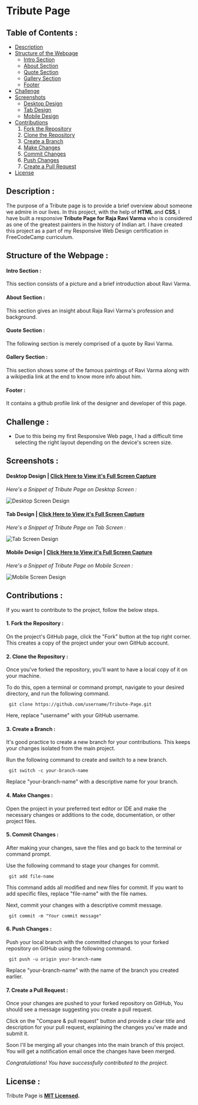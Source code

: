 # Tribute Page

## Table of Contents :

- [Description](https://github.com/GowriPriyankaM/Tribute-Page#description-)
- [Structure of the Webpage](https://github.com/GowriPriyankaM/Tribute-Page#structure-of-the-webpage-)
  - [Intro Section](https://github.com/GowriPriyankaM/Tribute-Page#intro-section-)
  - [About Section](https://github.com/GowriPriyankaM/Tribute-Page#about-section-)
  - [Quote Section](https://github.com/GowriPriyankaM/Tribute-Page#quote-section-)
  - [Gallery Section](https://github.com/GowriPriyankaM/Tribute-Page#gallery-section-)
  - [Footer](https://github.com/GowriPriyankaM/Tribute-Page#footer-)
- [Challenge](https://github.com/GowriPriyankaM/Tribute-Page#challenge-)
- [Screenshots](https://github.com/GowriPriyankaM/Tribute-Page#screenshots-)
  - [Desktop Design](https://github.com/GowriPriyankaM/Tribute-Page#desktop-design--click-here-to-view-its-full-screen-capture)
  - [Tab Design](https://github.com/GowriPriyankaM/Tribute-Page#tab-design--click-here-to-view-its-full-screen-capture)
  - [Mobile Design](https://github.com/GowriPriyankaM/Tribute-Page#mobile-design--click-here-to-view-its-full-screen-capture)
- [Contributions](https://github.com/GowriPriyankaM/Tribute-Page#contributions-)
  1. [Fork the Repository](https://github.com/GowriPriyankaM/Tribute-Page#1-fork-the-repository-)
  2. [Clone the Repository](https://github.com/GowriPriyankaM/Tribute-Page#2-clone-the-repository-)
  3. [Create a Branch](https://github.com/GowriPriyankaM/Tribute-Page#3-create-a-branch-)
  4. [Make Changes](https://github.com/GowriPriyankaM/Tribute-Page#4-make-changes-)
  5. [Commit Changes](https://github.com/GowriPriyankaM/Tribute-Page#5-commit-changes-)
  6. [Push Changes](https://github.com/GowriPriyankaM/Tribute-Page#6-push-changes-)
  7. [Create a Pull Request](https://github.com/GowriPriyankaM/Tribute-Page#7-create-a-pull-request-)
- [License](https://github.com/GowriPriyankaM/Tribute-Page#license-)

## Description :

The purpose of a Tribute page is to provide a brief overview about someone we admire in our lives. In this project, with the help of **HTML** and **CSS**, I have built a responsive **Tribute Page for Raja Ravi Varma** who is considered as one of the greatest painters in the history of Indian art. I have created this project as a part of my Responsive Web Design certification in FreeCodeCamp curriculum. 

## Structure of the Webpage :

#### Intro Section : 

  This section consists of a picture and a brief introduction about Ravi Varma.
#### About Section : 
  
  This section gives an insight about Raja Ravi Varma's profession and background.
#### Quote Section : 
  
  The following section is merely comprised of a quote by Ravi Varma.
#### Gallery Section : 
  
  This section shows some of the famous paintings of Ravi Varma along with a wikipedia link at the end to know more info about him.
#### Footer : 
  
  It contains a github profile link of the designer and developer of this page.
  
## Challenge :

- Due to this being my first Responsive Web page, I had a difficult time selecting the right layout depending on the device's screen size.

## Screenshots :

#### Desktop Design | [Click Here to View it's Full Screen Capture](https://github.com/GowriPriyankaM/Tribute-Page/blob/main/images/TP%20Desktop%20Screen.png)
  
  _Here's a Snippet of Tribute Page on Desktop Screen :_
  
  ![Desktop Screen Design](https://github.com/GowriPriyankaM/Tribute-Page/blob/main/images/Desktop%20Screen%20Snippet.png)
  
#### Tab Design | [Click Here to View it's Full Screen Capture](https://github.com/GowriPriyankaM/Tribute-Page/blob/main/images/TP%20Tab%20Screen.png)
   
  _Here's a Snippet of Tribute Page on Tab Screen :_
   
  ![Tab Screen Design](https://github.com/GowriPriyankaM/Tribute-Page/blob/main/images/Tab%20Screen%20Snippet.png)
  
#### Mobile Design | [Click Here to View it's Full Screen Capture](https://github.com/GowriPriyankaM/Tribute-Page/blob/main/images/TP%20Mobile%20Screen.png)
   
  _Here's a Snippet of Tribute Page on Mobile Screen :_
   
  ![Mobile Screen Design](https://github.com/GowriPriyankaM/Tribute-Page/blob/main/images/Mobile%20Screen%20Snippet.png)

## Contributions :

If you want to contribute to the project, follow the below steps.

#### 1. Fork the Repository :

On the project's GitHub page, click the "Fork" button at the top right corner. This creates a copy of the project under your own GitHub account.

#### 2. Clone the Repository : 
      
Once you've forked the repository, you'll want to have a local copy of it on your machine. 
 
To do this, open a terminal or command prompt, navigate to your desired directory, and run the following command.
 
```
 git clone https://github.com/username/Tribute-Page.git
```
 
Here, replace "username" with your GitHub username.
 
#### 3. Create a Branch : 
      
It's good practice to create a new branch for your contributions. This keeps your changes isolated from the main project. 

Run the following command to create and switch to a new branch.

```
 git switch -c your-branch-name  
```
      
Replace "your-branch-name" with a descriptive name for your branch.

#### 4. Make Changes : 
      
Open the project in your preferred text editor or IDE and make the necessary changes or additions to the code, documentation, or other project files.

#### 5. Commit Changes : 
      
After making your changes, save the files and go back to the terminal or command prompt. 

Use the following command to stage your changes for commit.  

```
 git add file-name
```

This command adds all modified and new files for commit. If you want to add specific files, replace "file-name" with the file names.

Next, commit your changes with a descriptive commit message.

```
 git commit -m "Your commit message"
```

#### 6. Push Changes : 

Push your local branch with the committed changes to your forked repository on GitHub using the following command.

```
 git push -u origin your-branch-name
```

Replace "your-branch-name" with the name of the branch you created earlier.

#### 7. Create a Pull Request : 

Once your changes are pushed to your forked repository on GitHub, You should see a message suggesting you create a pull request. 

Click on the "Compare & pull request" button and provide a clear title and description for your pull request, explaining the changes you've made and submit it.

Soon I'll be merging all your changes into the main branch of this project. You will get a notification email once the changes have been merged.

*Congratulations! You have successfully contributed to the project.*
      
## License :

   
   Tribute Page is **[MIT Licensed](./LICENSE).**
